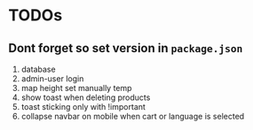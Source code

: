# TODOs
## Dont forget so set version in `package.json`

1. database
2. admin-user login
3. map height set manually temp
4. show toast when deleting products
5. toast sticking only with !important
6. collapse navbar on mobile when cart or language is selected
